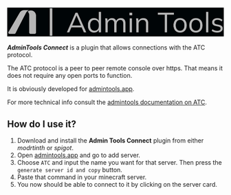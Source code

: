 ![AdminTools.app logo](https://github.com/LukeOnuke/admintools-connect/blob/master/banner.png?raw=true)

***AdminTools Connect*** is a plugin that allows connections with the ATC
protocol.

The ATC protocol is a peer to peer remote console over https. That means
it does not require any open ports to function.

It is obviously developed for [admintools.app](https://admintools.app).

For more technical info consult the 
[admintools documentation on ATC](https://docs.admintools.app/admin%20tools%20connect/what-is-it/).

## How do I use it?
1. Download and install the **Admin Tools Connect** plugin from either *modrtinth* or *spigot*.
2. Open [admintools.app](https://admintools.app) and go to add server.
3. Choose `ATC` and input the name you want for that server. Then press the `generate server id and copy` button.
4. Paste that command in your minecraft server.
5. You now should be able to connect to it by clicking on the server card.